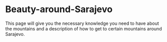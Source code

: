 # Beauty-around-Sarajevo
This page will give you the necessary knowledge you need to have about the mountains and a description of how to get to certain mountains around Sarajevo.
